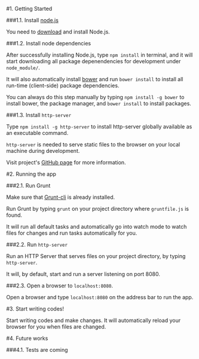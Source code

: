 #1. Getting Started

###1.1. Install [node.js](http://nodejs.org/)

You need to [download](http://nodejs.org/download/) and install Node.js.


###1.2. Install node dependencies

After successfully installing Node.js, type `npm install` in terminal, and it will start downloading all package depenendencies for development under `node_module/`.

It will also automatically install [bower](http://bower.io/) and run `bower install` to install all run-time (client-side) package dependencies.

You can always do this step manually by typing `npm install -g bower` to install bower, the package manager, and `bower install` to install packages.


###1.3. Install `http-server`

Type `npm install -g http-server` to install http-server globally available as an executable command.

`http-server` is needed to serve static files to the browser on your local machine during development.

Visit project's [GitHub page](https://github.com/nodeapps/http-server) for more information.


#2. Running the app

###2.1. Run Grunt

Make sure that [Grunt-cli](http://gruntjs.com/getting-started) is already installed.

Run Grunt by typing `grunt` on your project directory where `gruntfile.js` is found.

It will run all default tasks and automatically go into watch mode to watch files for changes and run tasks automatically for you.

###2.2. Run `http-server`

Run an HTTP Server that serves files on your project directory, by typing `http-server`.

It will, by default, start and run a server listening on port 8080.

###2.3. Open a browser to `localhost:8080`.

Open a browser and type `localhost:8080` on the address bar to run the app.


#3. Start writing codes!

Start writing codes and make changes. It will automatically reload your browser for you when files are changed.


#4. Future works

###4.1. Tests are coming